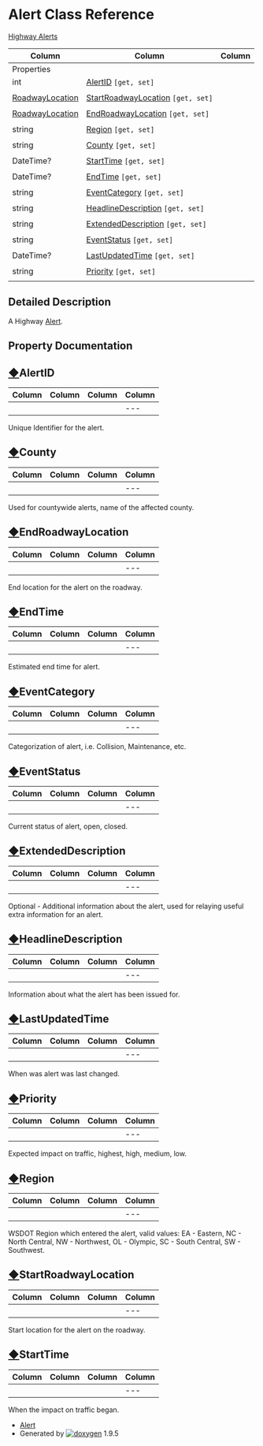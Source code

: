 # Alert Class Reference

[Highway Alerts](group___highway_alerts.html)

| Column | Column | Column |
| --- | --- | --- |
 | Properties |  | 
 | int | [AlertID](class_alert.html#a14aff662d91d781959e6cbfd06aa1b40) `[get, set]` | 
 |  |  | 
 | [RoadwayLocation](class_roadway_location.html) | [StartRoadwayLocation](class_alert.html#a6b6a983eae68afdfac0f49719e88920d) `[get, set]` | 
 |  |  | 
 | [RoadwayLocation](class_roadway_location.html) | [EndRoadwayLocation](class_alert.html#a06cda81c2807737c00980fc69fa1ddb0) `[get, set]` | 
 |  |  | 
 | string | [Region](class_alert.html#aa6e325256ac9294187103c8f286a1d30) `[get, set]` | 
 |  |  | 
 | string | [County](class_alert.html#a659489b040a55d43aeb371f37d5f88b3) `[get, set]` | 
 |  |  | 
 | DateTime? | [StartTime](class_alert.html#a5c4596546bb1800b77701ca8ba2a53ac) `[get, set]` | 
 |  |  | 
 | DateTime? | [EndTime](class_alert.html#a075442e28a9b7bef00cd960c428d57c4) `[get, set]` | 
 |  |  | 
 | string | [EventCategory](class_alert.html#a79af3e4a2cfae757193f11f683593f1d) `[get, set]` | 
 |  |  | 
 | string | [HeadlineDescription](class_alert.html#a5148f378fda6365f3d4ac48095fc13ea) `[get, set]` | 
 |  |  | 
 | string | [ExtendedDescription](class_alert.html#a02f59d4fcfde1b0260d1a97a855f80e5) `[get, set]` | 
 |  |  | 
 | string | [EventStatus](class_alert.html#a0965f3e6416de76256ef894718c65d65) `[get, set]` | 
 |  |  | 
 | DateTime? | [LastUpdatedTime](class_alert.html#a9498b1b4a3e9a583aec114436ca40884) `[get, set]` | 
 |  |  | 
 | string | [Priority](class_alert.html#aec29ba00c8d872009c33803cec9eddb8) `[get, set]` | 
 |  |  | 


## Detailed Description

A Highway [Alert](class_alert.html "A Highway Alert.").

## Property Documentation

## [◆](#a14aff662d91d781959e6cbfd06aa1b40)AlertID

| Column | Column | Column | Column |
| --- | --- | --- | --- |
 |  |  |  | --- |  | int Alert.AlertID |  | getset | 


Unique Identifier for the alert.

## [◆](#a659489b040a55d43aeb371f37d5f88b3)County

| Column | Column | Column | Column |
| --- | --- | --- | --- |
 |  |  |  | --- |  | string Alert.County |  | getset | 


Used for countywide alerts, name of the affected county.

## [◆](#a06cda81c2807737c00980fc69fa1ddb0)EndRoadwayLocation

| Column | Column | Column | Column |
| --- | --- | --- | --- |
 |  |  |  | --- |  | [RoadwayLocation](class_roadway_location.html) Alert.EndRoadwayLocation |  | getset | 


End location for the alert on the roadway.

## [◆](#a075442e28a9b7bef00cd960c428d57c4)EndTime

| Column | Column | Column | Column |
| --- | --- | --- | --- |
 |  |  |  | --- |  | DateTime? Alert.EndTime |  | getset | 


Estimated end time for alert.

## [◆](#a79af3e4a2cfae757193f11f683593f1d)EventCategory

| Column | Column | Column | Column |
| --- | --- | --- | --- |
 |  |  |  | --- |  | string Alert.EventCategory |  | getset | 


Categorization of alert, i.e. Collision, Maintenance, etc.

## [◆](#a0965f3e6416de76256ef894718c65d65)EventStatus

| Column | Column | Column | Column |
| --- | --- | --- | --- |
 |  |  |  | --- |  | string Alert.EventStatus |  | getset | 


Current status of alert, open, closed.

## [◆](#a02f59d4fcfde1b0260d1a97a855f80e5)ExtendedDescription

| Column | Column | Column | Column |
| --- | --- | --- | --- |
 |  |  |  | --- |  | string Alert.ExtendedDescription |  | getset | 


Optional - Additional information about the alert, used for relaying useful extra information for an alert.

## [◆](#a5148f378fda6365f3d4ac48095fc13ea)HeadlineDescription

| Column | Column | Column | Column |
| --- | --- | --- | --- |
 |  |  |  | --- |  | string Alert.HeadlineDescription |  | getset | 


Information about what the alert has been issued for.

## [◆](#a9498b1b4a3e9a583aec114436ca40884)LastUpdatedTime

| Column | Column | Column | Column |
| --- | --- | --- | --- |
 |  |  |  | --- |  | DateTime? Alert.LastUpdatedTime |  | getset | 


When was alert was last changed.

## [◆](#aec29ba00c8d872009c33803cec9eddb8)Priority

| Column | Column | Column | Column |
| --- | --- | --- | --- |
 |  |  |  | --- |  | string Alert.Priority |  | getset | 


Expected impact on traffic, highest, high, medium, low.

## [◆](#aa6e325256ac9294187103c8f286a1d30)Region

| Column | Column | Column | Column |
| --- | --- | --- | --- |
 |  |  |  | --- |  | string Alert.Region |  | getset | 


WSDOT Region which entered the alert, valid values: EA - Eastern, NC - North Central, NW - Northwest, OL - Olympic, SC - South Central, SW - Southwest.

## [◆](#a6b6a983eae68afdfac0f49719e88920d)StartRoadwayLocation

| Column | Column | Column | Column |
| --- | --- | --- | --- |
 |  |  |  | --- |  | [RoadwayLocation](class_roadway_location.html) Alert.StartRoadwayLocation |  | getset | 


Start location for the alert on the roadway.

## [◆](#a5c4596546bb1800b77701ca8ba2a53ac)StartTime

| Column | Column | Column | Column |
| --- | --- | --- | --- |
 |  |  |  | --- |  | DateTime? Alert.StartTime |  | getset | 


When the impact on traffic began.

* [Alert](class_alert.html)
* Generated by [![doxygen](doxygen.svg)](https://www.doxygen.org/index.html) 1.9.5

